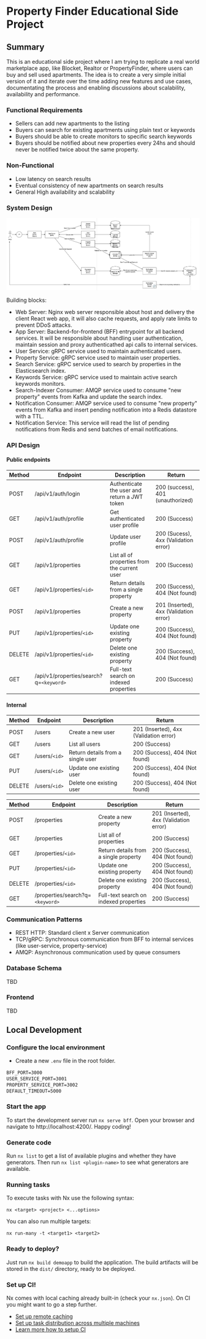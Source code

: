 # Property Finder Educational Side Project

## Summary

This is an educational side project where I am trying to replicate a real world marketplace app, like Blocket, Realtor or PropertyFinder, where users can buy and sell used apartments. The idea is to create a very simple initial version of it and iterate over the time adding new features and use cases, documentating the process and enabling discussions about scalability, availability and performance.

### Functional Requirements

- Sellers can add new apartments to the listing
- Buyers can search for existing apartments using plain text or keywords
- Buyers should be able to create monitors to specific search keywords
- Buyers should be notified about new properties every 24hs and should never be notified twice about the same property.

### Non-Functional

- Low latency on search results
- Eventual consistency of new apartments on search results
- General High availability and scalability

### System Design

![Alt text](system-design.png)

Building blocks:

- Web Server: Nginx web server responsible about host and delivery the client React web app, it will also cache requests, and apply rate limits to prevent DDoS attacks.
- App Server: Backend-for-frontend (BFF) entrypoint for all backend services. It will be responsible about handling user authentication, maintain session and proxy authenticathed api calls to internal services.
- User Service: gRPC service used to maintain authenticated users.
- Property Service: gRPC service used to maintain user properties.
- Search Service: gRPC service used to search by properties in the Elasticsearch index.
- Keywords Service: gRPC service used to maintain active search keywords monitors.
- Search-Indexer Consumer: AMQP service used to consume "new property" events from Kafka and update the search index.
- Notification Consumer: AMQP service used to consume "new property" events from Kafka and insert pending notification into a Redis datastore with a TTL.
- Notification Service: This service will read the list of pending notifications from Redis and send batches of email notifications.

### API Design

#### Public endpoints

| Method | Endpoint                                | Description                                  | Return                                 |
| ------ | --------------------------------------- | -------------------------------------------- | -------------------------------------- |
| POST   | /api/v1/auth/login                      | Authenticate the user and return a JWT token | 200 (success), 401 (unauthorized)      |
| GET    | /api/v1/auth/profile                    | Get authenticated user profile               | 200 (Success)                          |
| POST   | /api/v1/auth/profile                    | Update user profile                          | 200 (Sucess), 4xx (Validation error)   |
| GET    | /api/v1/properties                      | List all of properties from the current user | 200 (Success)                          |
| GET    | /api/v1/properties/`<id>`               | Return details from a single property        | 200 (Success), 404 (Not found)         |
| POST   | /api/v1/properties                      | Create a new property                        | 201 (Inserted), 4xx (Validation error) |
| PUT    | /api/v1/properties/`<id>`               | Update one existing property                 | 200 (Success), 404 (Not found)         |
| DELETE | /api/v1/properties/`<id>`               | Delete one existing property                 | 200 (Success), 404 (Not found)         |
| GET    | /api/v1/properties/search?q=`<keyword>` | Full-text search on indexed properties       | 200 (Success)                          |

#### Internal

| Method | Endpoint      | Description                       | Return                                 |
| ------ | ------------- | --------------------------------- | -------------------------------------- |
| POST   | /users        | Create a new user                 | 201 (Inserted), 4xx (Validation error) |
| GET    | /users        | List all users                    | 200 (Success)                          |
| GET    | /users/`<id>` | Return details from a single user | 200 (Success), 404 (Not found)         |
| PUT    | /users/`<id>` | Update one existing user          | 200 (Success), 404 (Not found)         |
| DELETE | /users/`<id>` | Delete one existing user          | 200 (Success), 404 (Not found)         |

| Method | Endpoint                         | Description                            | Return                                 |
| ------ | -------------------------------- | -------------------------------------- | -------------------------------------- |
| POST   | /properties                      | Create a new property                  | 201 (Inserted), 4xx (Validation error) |
| GET    | /properties                      | List all of properties                 | 200 (Success)                          |
| GET    | /properties/`<id>`               | Return details from a single property  | 200 (Success), 404 (Not found)         |
| PUT    | /properties/`<id>`               | Update one existing property           | 200 (Success), 404 (Not found)         |
| DELETE | /properties/`<id>`               | Delete one existing property           | 200 (Success), 404 (Not found)         |
| GET    | /properties/search?q=`<keyword>` | Full-text search on indexed properties | 200 (Success)                          |

### Communication Patterns

- REST HTTP: Standard client x Server communication
- TCP/gRPC: Synchronous communication from BFF to internal services (like user-service, property-service)
- AMQP: Asynchronous communication used by queue consumers

### Database Schema

TBD

### Frontend

TBD

## Local Development

### Configure the local environment

- Create a new `.env` file in the root folder.

```
BFF_PORT=3000
USER_SERVICE_PORT=3001
PROPERTY_SERVICE_PORT=3002
DEFAULT_TIMEOUT=5000
```

### Start the app

To start the development server run `nx serve bff`. Open your browser and navigate to http://localhost:4200/. Happy coding!

### Generate code

Run `nx list` to get a list of available plugins and whether they have generators. Then run `nx list <plugin-name>` to see what generators are available.

### Running tasks

To execute tasks with Nx use the following syntax:

```
nx <target> <project> <...options>
```

You can also run multiple targets:

```
nx run-many -t <target1> <target2>
```

### Ready to deploy?

Just run `nx build demoapp` to build the application. The build artifacts will be stored in the `dist/` directory, ready to be deployed.

### Set up CI!

Nx comes with local caching already built-in (check your `nx.json`). On CI you might want to go a step further.

- [Set up remote caching](https://nx.dev/core-features/share-your-cache)
- [Set up task distribution across multiple machines](https://nx.dev/core-features/distribute-task-execution)
- [Learn more how to setup CI](https://nx.dev/recipes/ci)
